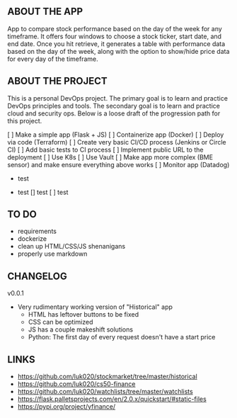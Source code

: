 ## ABOUT THE APP
App to compare stock performance based on the day of the week for any timeframe. It offers four windows to choose a stock ticker, start date, and end date. Once you hit retrieve, it generates a table with performance data based on the day of the week, along with the option to show/hide price data for every day of the timeframe.

## ABOUT THE PROJECT
This is a personal DevOps project. The primary goal is to learn and practice DevOps principles and tools. The secondary goal is to learn and practice cloud and security ops. Below is a loose draft of the progression path for this project.

[ ] Make a simple app (Flask + JS)
[ ] Containerize app (Docker)
[ ] Deploy via code (Terraform)
[ ] Create very basic CI/CD process (Jenkins or Circle CI)
[ ] Add basic tests to CI process
[ ] Implement public URL to the deployment
[ ] Use K8s
[ ] Use Vault
[ ] Make app more complex (BME sensor) and make ensure everything above works
[ ] Monitor app (Datadog)

- test
* test
[] test
[ ] test

## TO DO
- requirements
- dockerize
- clean up HTML/CSS/JS shenanigans
- properly use markdown

## CHANGELOG
v0.0.1
- Very rudimentary working version of "Historical" app
    - HTML has leftover buttons to be fixed
    - CSS can be optimized
    - JS has a couple makeshift solutions
    - Python: The first day of every request doesn't have a start price

## LINKS
- https://github.com/luk020/stockmarket/tree/master/historical
- https://github.com/luk020/cs50-finance
- https://github.com/luk020/watchlists/tree/master/watchlists
- https://flask.palletsprojects.com/en/2.0.x/quickstart/#static-files
- https://pypi.org/project/yfinance/
